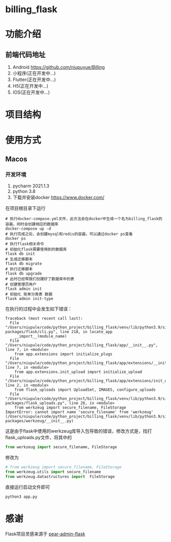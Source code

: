 # billing_flask

# 功能介绍


## 前端代码地址
1. Android https://github.com/niupuyue/Billing
2. 小程序(正在开发中...)
3. Flutter(正在开发中...)
4. H5(正在开发中...)
5. IOS(正在开发中...)

# 项目结构

# 使用方式

## Macos

### 开发环境
1. pycharm 2021.1.3
2. python 3.8
3. 下载并安装docker https://www.docker.com/

在项目根目录下运行
```angular2html
# 执行docker-compose.yml文件，此方法会在docker中生成一个名为billing_flask的容器，同时会创建相应的数据库
docker-compose up -d
# 执行完成之后，会创建mysql和redis的容器，可以通过docker ps查看
docker ps
# 执行flask相关命令
# 初始化flask需要使用到的数据库
flask db init
# 生成迁移脚本
flask db migrate
# 执行迁移脚本
flask db upgrade
# 此时已经帮我们创建好了数据库中的表
# 创建管理员用户
flask admin init
# 初始化 账单分类表 数据
flask admin init-type
```
在执行的过程中会发生如下错误：
```angular2html
Traceback (most recent call last):
  File "/Users/niupule/code/python_project/billing_flask/venv/lib/python3.9/site-packages/flask/cli.py", line 218, in locate_app
    __import__(module_name)
  File "/Users/niupule/code/python_project/billing_flask/app/__init__.py", line 7, in <module>
    from app.extensions import initialize_plugs
  File "/Users/niupule/code/python_project/billing_flask/app/extensions/__init__.py", line 7, in <module>
    from app.extensions.init_upload import initialize_upload
  File "/Users/niupule/code/python_project/billing_flask/app/extensions/init_upload.py", line 2, in <module>
    from flask_uploads import UploadSet, IMAGES, configure_uploads
  File "/Users/niupule/code/python_project/billing_flask/venv/lib/python3.9/site-packages/flask_uploads.py", line 26, in <module>
    from werkzeug import secure_filename, FileStorage
ImportError: cannot import name 'secure_filename' from 'werkzeug' (/Users/niupule/code/python_project/billing_flask/venv/lib/python3.9/site-packages/werkzeug/__init__.py)
```
这是由于flask中使用的werkzeug库导入包导致的错误，修改方式是，找打flask_uploads.py文件，将其中的
```python
from werkzeug import secure_filename, FileStorage
```
修改为
```python
# from werkzeug import secure_filename, FileStorage
from werkzeug.utils import secure_filename
from werkzeug.datastructures import  FileStorage
```

直接运行启动文件即可
```python
python3 app.py
```

# 感谢
Flask项目灵感来源于 [pear-admin-flask](https://gitee.com/pear-admin/pear-admin-flask)
